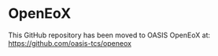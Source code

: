 # OpenEoX
This GitHub repository has been moved to OASIS OpenEoX at: https://github.com/oasis-tcs/openeox

